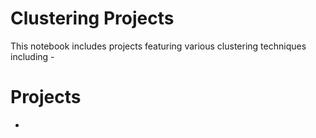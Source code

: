 # Clustering Projects
This notebook includes projects featuring various clustering techniques including - 

# Projects
* 
